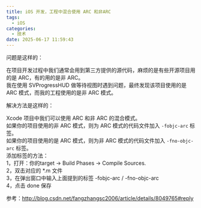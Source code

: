 ```yaml
---
title: iOS 开发，工程中混合使用 ARC 和非ARC
tags:
  - iOS
categories:
  - 技术
date: 2025-06-17 11:59:43
---
```


问题是这样的：

在项目开发过程中我们通常会用到第三方提供的源代码，麻烦的是有些开源项目用的是 ARC，有的用的是非 ARC。  
我在使用 SVProgressHUD 做等待视图时遇到问题，最终发现该项目使用的是 ARC 模式，而我的工程使用的是非 ARC 模式。

解决方法是这样的：

Xcode 项目中我们可以使用 ARC 和非 ARC 的混合模式。  
如果你的项目使用的非 ARC 模式，则为 ARC 模式的代码文件加入 `-fobjc-arc` 标签。  
如果你的项目使用的是 ARC 模式，则为非 ARC 模式的代码文件加入 `-fno-objc-arc` 标签。  
添加标签的方法：  
1，打开：你的target -> Build Phases -> Compile Sources.  
2，双击对应的 \*.m 文件  
3，在弹出窗口中输入上面提到的标签 -fobjc-arc / -fno-objc-arc  
4，点击 done 保存

参考：http://blog.csdn.net/fangzhangsc2006/article/details/8049765#reply
